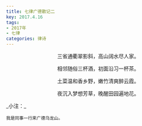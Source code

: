 ```yaml
---
title: 七律广德散记二
key: 2017.4.16
tags: 
- 2017年 
- 七律
categories: 律诗
---
```


<p align="center">三省通衢翠影斜，高山阔水尽人家。
</p>
<p align="center">相邻随俗三杯酒，初面沿习一杯茶。
</p>
<p align="center">土菜温和香乡野，嫩竹清爽醉云霞。
</p>
<p align="center">夜沉入梦想芳草，晚醒田园遍地花。
</p>
_小注：_

```
我是同事一行来广德乌龙山。
```